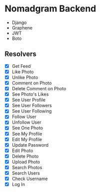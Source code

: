 # Nomadgram Backend

- Django
- Graphene
- JWT
- Boto

## Resolvers

- [x] Get Feed
- [x] Like Photo
- [x] Unlike Photo
- [x] Comment on Photo
- [x] Delete Comment on Photo
- [x] See Photo's Likes
- [x] See User Profile
- [x] See User Followers
- [x] See User Following
- [x] Follow User
- [x] Unfollow User
- [x] See One Photo
- [x] See My Profile
- [x] Edit My Profile
- [x] Update Password
- [x] Edit Photo
- [x] Delete Photo
- [x] Upload Photo
- [x] Search Photos
- [x] Search Users
- [x] Check Username
- [x] Log In
